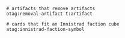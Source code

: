 ```scryfall-extended-multi
# artifacts that remove artifacts
otag:removal-artifact t:artifact

# cards that fit an Innistrad faction cube
atag:innistrad-faction-symbol
```
